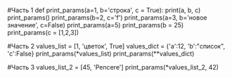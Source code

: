 #Часть 1
def print_params(a=1, b='строка', c = True):
    print(a, b, c)
print_params()
print_params(b=2, c='f')
print_params(a=3, b='новое значение', c=False)
print_params(a=5)
print_params(b = 25)
print_params(c = [1,2,3])

#Часть 2
values_list = [1, 'цветок', True]
values_dict = {'a':12, 'b':"список", 'c':False}
print_params(*values_list)
print_params(**values_dict)

#Часть 3
values_list_2 = [45, 'Pencere']
print_params(*values_list_2, 42)


